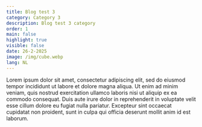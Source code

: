 ```yaml
---
title: Blog test 3
category: Category 3
description: Blog test 3 category
order: 1
main: false
highlight: true
visible: false
date: 26-2-2025
image: /img/cube.webp
lang: NL
---
```


Lorem ipsum dolor sit amet, consectetur adipiscing elit, sed do eiusmod tempor incididunt ut labore et dolore magna aliqua. Ut enim ad minim veniam, quis nostrud exercitation ullamco laboris nisi ut aliquip ex ea commodo consequat. Duis aute irure dolor in reprehenderit in voluptate velit esse cillum dolore eu fugiat nulla pariatur. Excepteur sint occaecat cupidatat non proident, sunt in culpa qui officia deserunt mollit anim id est laborum.